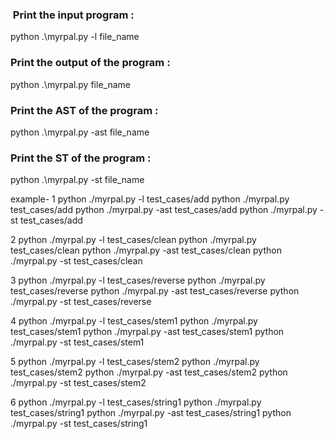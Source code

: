 ### ﻿ Print the input program :
python .\myrpal.py -l file_name
### Print the output of the program :
python .\myrpal.py file_name
### Print the AST of the program :
python .\myrpal.py -ast file_name
### Print the ST of the program :
python .\myrpal.py -st file_name

example-
1
python ./myrpal.py -l test_cases/add
python ./myrpal.py test_cases/add
python ./myrpal.py -ast test_cases/add
python ./myrpal.py -st test_cases/add

2
python ./myrpal.py -l test_cases/clean
python ./myrpal.py test_cases/clean
python ./myrpal.py -ast test_cases/clean
python ./myrpal.py -st test_cases/clean

3
python ./myrpal.py -l test_cases/reverse
python ./myrpal.py test_cases/reverse
python ./myrpal.py -ast test_cases/reverse
python ./myrpal.py -st test_cases/reverse

4
python ./myrpal.py -l test_cases/stem1
python ./myrpal.py test_cases/stem1
python ./myrpal.py -ast test_cases/stem1
python ./myrpal.py -st test_cases/stem1

5
python ./myrpal.py -l test_cases/stem2
python ./myrpal.py test_cases/stem2
python ./myrpal.py -ast test_cases/stem2
python ./myrpal.py -st test_cases/stem2

6
python ./myrpal.py -l test_cases/string1
python ./myrpal.py test_cases/string1
python ./myrpal.py -ast test_cases/string1
python ./myrpal.py -st test_cases/string1
